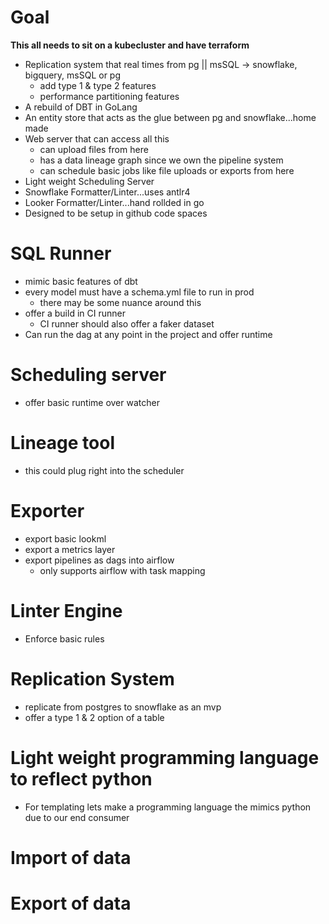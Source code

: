 # Goal
**This all needs to sit on a kubecluster and have terraform**
 - Replication system that real times from pg || msSQL -> snowflake, bigquery, msSQL or pg
   * add type 1 & type 2 features
   * performance partitioning features
 - A rebuild of DBT in GoLang
 - An entity store that acts as the glue between pg and snowflake...home made
 - Web server that can access all this
    * can upload files from here
    * has a data lineage graph since we own the pipeline system
    * can schedule basic jobs like file uploads or exports from here
 - Light weight Scheduling Server
 - Snowflake Formatter/Linter...uses antlr4
 - Looker Formatter/Linter...hand rollded in go
 - Designed to be setup in github code spaces


# SQL Runner
- mimic basic features of dbt
- every model must have a schema.yml file to run in prod
  - there may be some nuance around this
- offer a build in CI runner
  - CI runner should also offer a faker dataset
- Can run the dag at any point in the project and offer runtime

# Scheduling server
- offer basic runtime over watcher

# Lineage tool
- this could plug right into the scheduler

# Exporter
- export basic lookml
- export a metrics layer
- export pipelines as dags into airflow
  - only supports airflow with task mapping

# Linter Engine
- Enforce basic rules


# Replication System
- replicate from postgres to snowflake as an mvp
- offer a type 1 & 2 option of a table

# Light weight programming language to reflect python
- For templating lets make a programming language the mimics python due to our end consumer


# Import of data

# Export of data
